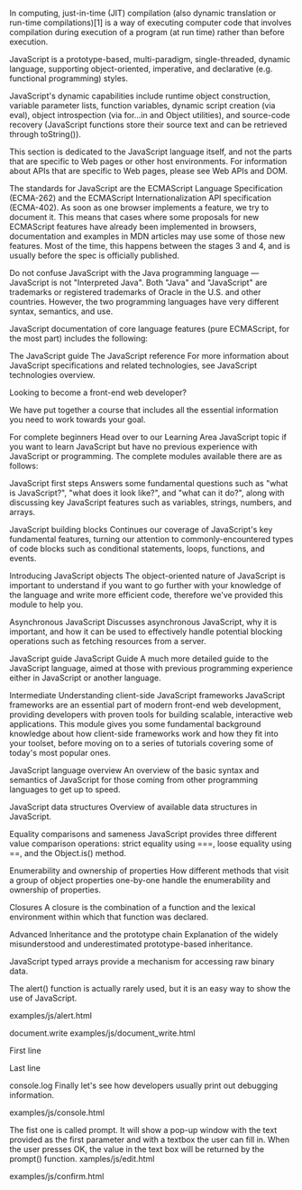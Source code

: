 In computing, just-in-time (JIT) compilation (also dynamic translation or run-time compilations)[1] is a way of executing computer code that involves compilation during execution of a program (at run time) rather than before execution.

 JavaScript is a prototype-based, multi-paradigm, single-threaded, dynamic language, supporting object-oriented, imperative, and declarative (e.g. functional programming) styles.

 JavaScript's dynamic capabilities include runtime object construction, variable parameter lists, function variables, dynamic script creation (via eval), object introspection (via for...in and Object utilities), and source-code recovery (JavaScript functions store their source text and can be retrieved through toString()).

This section is dedicated to the JavaScript language itself, and not the parts that are specific to Web pages or other host environments. For information about APIs that are specific to Web pages, please see Web APIs and DOM.

The standards for JavaScript are the ECMAScript Language Specification (ECMA-262) and the ECMAScript Internationalization API specification (ECMA-402). As soon as one browser implements a feature, we try to document it. This means that cases where some proposals for new ECMAScript features have already been implemented in browsers, documentation and examples in MDN articles may use some of those new features. Most of the time, this happens between the stages 3 and 4, and is usually before the spec is officially published.

Do not confuse JavaScript with the Java programming language — JavaScript is not "Interpreted Java". Both "Java" and "JavaScript" are trademarks or registered trademarks of Oracle in the U.S. and other countries. However, the two programming languages have very different syntax, semantics, and use.

JavaScript documentation of core language features (pure ECMAScript, for the most part) includes the following:

The JavaScript guide
The JavaScript reference
For more information about JavaScript specifications and related technologies, see JavaScript technologies overview.

Looking to become a front-end web developer?

We have put together a course that includes all the essential information you need to work towards your goal.


For complete beginners
Head over to our Learning Area JavaScript topic if you want to learn JavaScript but have no previous experience with JavaScript or programming. The complete modules available there are as follows:

JavaScript first steps
Answers some fundamental questions such as "what is JavaScript?", "what does it look like?", and "what can it do?", along with discussing key JavaScript features such as variables, strings, numbers, and arrays.

JavaScript building blocks
Continues our coverage of JavaScript's key fundamental features, turning our attention to commonly-encountered types of code blocks such as conditional statements, loops, functions, and events.

Introducing JavaScript objects
The object-oriented nature of JavaScript is important to understand if you want to go further with your knowledge of the language and write more efficient code, therefore we've provided this module to help you.

Asynchronous JavaScript
Discusses asynchronous JavaScript, why it is important, and how it can be used to effectively handle potential blocking operations such as fetching resources from a server.

JavaScript guide
JavaScript Guide
A much more detailed guide to the JavaScript language, aimed at those with previous programming experience either in JavaScript or another language.

Intermediate
Understanding client-side JavaScript frameworks
JavaScript frameworks are an essential part of modern front-end web development, providing developers with proven tools for building scalable, interactive web applications. This module gives you some fundamental background knowledge about how client-side frameworks work and how they fit into your toolset, before moving on to a series of tutorials covering some of today's most popular ones.

JavaScript language overview
An overview of the basic syntax and semantics of JavaScript for those coming from other programming languages to get up to speed.

JavaScript data structures
Overview of available data structures in JavaScript.

Equality comparisons and sameness
JavaScript provides three different value comparison operations: strict equality using ===, loose equality using ==, and the Object.is() method.

Enumerability and ownership of properties
How different methods that visit a group of object properties one-by-one handle the enumerability and ownership of properties.

Closures
A closure is the combination of a function and the lexical environment within which that function was declared.

Advanced
Inheritance and the prototype chain
Explanation of the widely misunderstood and underestimated prototype-based inheritance.

JavaScript typed arrays provide a mechanism for accessing raw binary data.

The alert() function is actually rarely used, but it is an easy way to show the use of JavaScript.

examples/js/alert.html

document.write
examples/js/document_write.html

First line
<script>

document.write("<h1>Hello World</h1>");

</script>
Last line

console.log
Finally let's see how developers usually print out debugging information.

examples/js/console.html

<script>

console.log("Hello World");

</script>

The fist one is called prompt. It will show a pop-up window with the text provided as the first parameter and with a textbox the user can fill in. When the user presses OK, the value in the text box will be returned by the prompt() function.
xamples/js/edit.html

<script>

var name = prompt("Please correct your e-mail address:", "foo@bar.co");
document.write("Your e-mail address is ", name);

The other pop-up is not really an input method. It allows the developer to ask a Yes/No question. Calling the confirm() function will show a pop-up window with the provided texts and with two buttons.
</script>

examples/js/confirm.html

<script>


    4 Ways to Declare a JavaScript Variable:
Using var
Using let
Using const
Using nothing

Variables are containers for storing data (storing data values).

In this example, x, y, and z, are variables, declared with the var keyword:




if (confirm("Shall I print Hello World?")) {
    document.write("Hello World");
} else {
    document.write("OK, I won't print it.");
}

</script>